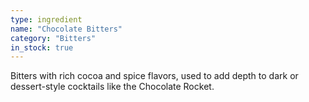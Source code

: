 ```yaml
---
type: ingredient
name: "Chocolate Bitters"
category: "Bitters"
in_stock: true
---
```


Bitters with rich cocoa and spice flavors, used to add depth to dark or dessert-style cocktails like the Chocolate Rocket.
